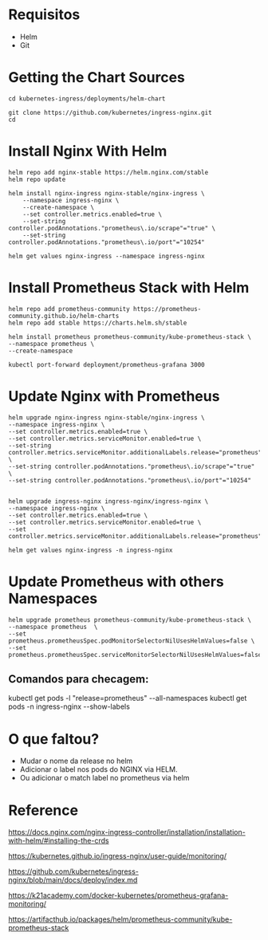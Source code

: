 # Requisitos
* Helm
* Git

# Getting the Chart Sources
```git clone https://github.com/nginxinc/kubernetes-ingress.git --branch v2.4.0
cd kubernetes-ingress/deployments/helm-chart
```

``` 
git clone https://github.com/kubernetes/ingress-nginx.git
cd 
```

# Install Nginx With Helm
```
helm repo add nginx-stable https://helm.nginx.com/stable
helm repo update
```

``` 
helm install nginx-ingress nginx-stable/nginx-ingress \
    --namespace ingress-nginx \
    --create-namespace \
    --set controller.metrics.enabled=true \
    --set-string controller.podAnnotations."prometheus\.io/scrape"="true" \
    --set-string controller.podAnnotations."prometheus\.io/port"="10254"
```

```
helm get values nginx-ingress --namespace ingress-nginx
```

# Install Prometheus Stack with Helm
```
helm repo add prometheus-community https://prometheus-community.github.io/helm-charts
helm repo add stable https://charts.helm.sh/stable
```

```
helm install prometheus prometheus-community/kube-prometheus-stack \
--namespace prometheus \
--create-namespace
```

```
kubectl port-forward deployment/prometheus-grafana 3000
```

# Update Nginx with Prometheus

```
helm upgrade nginx-ingress nginx-stable/nginx-ingress \
--namespace ingress-nginx \
--set controller.metrics.enabled=true \
--set controller.metrics.serviceMonitor.enabled=true \
--set-string controller.metrics.serviceMonitor.additionalLabels.release="prometheus" \
--set-string controller.podAnnotations."prometheus\.io/scrape"="true" \
--set-string controller.podAnnotations."prometheus\.io/port"="10254"


helm upgrade ingress-nginx ingress-nginx/ingress-nginx \
--namespace ingress-nginx \
--set controller.metrics.enabled=true \
--set controller.metrics.serviceMonitor.enabled=true \
--set controller.metrics.serviceMonitor.additionalLabels.release="prometheus"
```

```
helm get values nginx-ingress -n ingress-nginx
```

# Update Prometheus with others Namespaces

```
helm upgrade prometheus prometheus-community/kube-prometheus-stack \
--namespace prometheus  \
--set prometheus.prometheusSpec.podMonitorSelectorNilUsesHelmValues=false \
--set prometheus.prometheusSpec.serviceMonitorSelectorNilUsesHelmValues=false
```

## Comandos para checagem:

kubectl get pods -l "release=prometheus" --all-namespaces
kubectl get pods -n ingress-nginx --show-labels

# O que faltou?
- Mudar o nome da release no helm
- Adicionar o label nos pods do NGINX via HELM.
- Ou adicionar o match label no prometheus via helm

# Reference
https://docs.nginx.com/nginx-ingress-controller/installation/installation-with-helm/#installing-the-crds

https://kubernetes.github.io/ingress-nginx/user-guide/monitoring/

https://github.com/kubernetes/ingress-nginx/blob/main/docs/deploy/index.md

https://k21academy.com/docker-kubernetes/prometheus-grafana-monitoring/

https://artifacthub.io/packages/helm/prometheus-community/kube-prometheus-stack